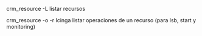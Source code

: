 crm_resource -L
  listar recursos

crm_resource -o -r Icinga
  listar operaciones de un recurso (para lsb, start y monitoring)

